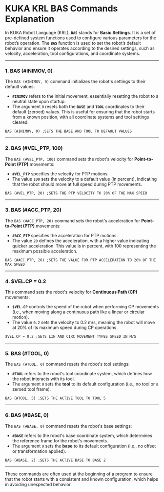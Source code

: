 # KUKA KRL BAS Commands Explanation

In KUKA Robot Language (KRL), **`BAS`** stands for **Basic Settings**. It is a set of pre-defined system functions used to configure various parameters for the robot’s operation. The **`BAS`** function is used to set the robot’s default behavior and ensure it operates according to the desired settings, such as velocity, acceleration, tool configurations, and coordinate systems.

---

### 1. **BAS (#INIMOV, 0)**
The `BAS (#INIMOV, 0)` command initializes the robot's settings to their default values:
- **`#INIMOV`** refers to the initial movement, essentially resetting the robot to a neutral state upon startup.
- The argument `0` resets both the **`BASE`** and **`TOOL`** coordinates to their default (zeroed) values. This is useful for ensuring that the robot starts from a known position, with all coordinate systems and tool settings cleared.
```krl
BAS (#INIMOV, 0) ;SETS THE BASE AND TOOL TO DEFAULT VALUES
```
---

### 2. **BAS (#VEL_PTP, 100)**
The `BAS (#VEL_PTP, 100)` command sets the robot's velocity for **Point-to-Point (PTP)** movements:
- **`#VEL_PTP`** specifies the velocity for PTP motions.
- The value `100` sets the velocity to a default value (in percent), indicating that the robot should move at full speed during PTP movements.
```krl
BAS (#VEL_PTP, 20) ;SETS THE PTP VELOCITY TO 20% OF THE MAX SPEED
```
---

### 3. **BAS (#ACC_PTP, 20)**
The `BAS (#ACC_PTP, 20)` command sets the robot's acceleration for **Point-to-Point (PTP)** movements:
- **`#ACC_PTP`** specifies the acceleration for PTP motions.
- The value `20` defines the acceleration, with a higher value indicating quicker acceleration. This value is in percent, with 100 representing the maximum possible acceleration.
```krl
BAS (#ACC_PTP, 20) ;SETS THE VALUE FOR PTP ACCELERATION TO 20% OF THE MAX SPEED
```
---

### 4. **$VEL.CP = 0.2**
This command sets the robot's velocity for **Continuous Path (CP)** movements:
- **`$VEL.CP`** controls the speed of the robot when performing CP movements (i.e., when moving along a continuous path like a linear or circular motion).
- The value `0.2` sets the velocity to 0.2 m/s, meaning the robot will move at 20% of its maximum speed during CP operations.
```krl
$VEL.CP = 0.2 ;SETS LIN AND CIRC MOVEMENT TYPES SPEED IN M/S
```
---

### 5. **BAS (#TOOL, 0)**
The `BAS (#TOOL, 0)` command resets the robot's tool settings:
- **`#TOOL`** refers to the robot's tool coordinate system, which defines how the robot interacts with its tool.
- The argument `0` sets the **tool** to its default configuration (i.e., no tool or a zeroed tool frame).
```krl
BAS (#TOOL, 5) ;SETS THE ACTIVE TOOL TO TOOL 5
```
---

### 6. **BAS (#BASE, 0)**
The `BAS (#BASE, 0)` command resets the robot's base settings:
- **`#BASE`** refers to the robot's base coordinate system, which determines the reference frame for the robot's movements.
- The argument `0` sets the **base** to its default configuration (i.e., no offset or transformation applied).
```krl
BAS (#BASE, 2) ;SETS THE ACTIVE BASE TO BASE 2
```
---

These commands are often used at the beginning of a program to ensure that the robot starts with a consistent and known configuration, which helps in avoiding unexpected behavior.
